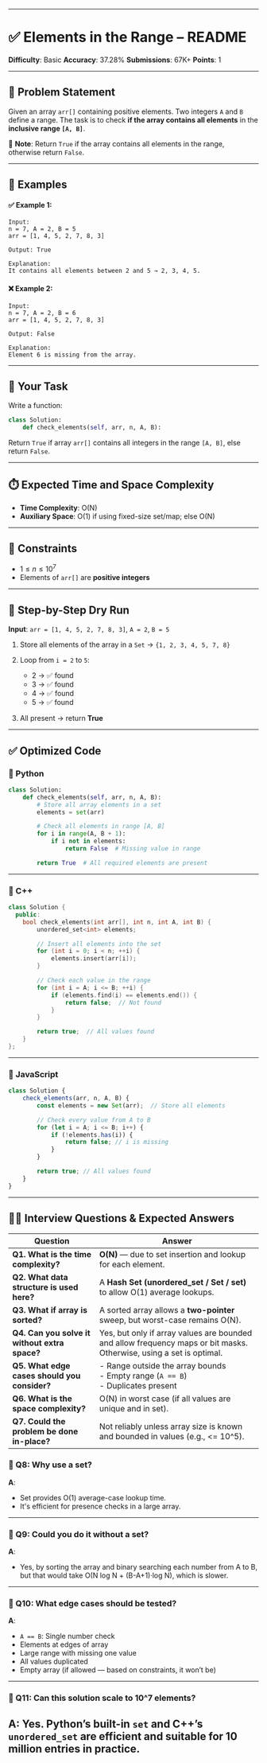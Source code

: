 
---

# ✅ Elements in the Range – README

**Difficulty**: Basic
**Accuracy**: 37.28%
**Submissions**: 67K+
**Points**: 1

---

## 🧾 Problem Statement

Given an array `arr[]` containing positive elements. Two integers `A` and `B` define a range.
The task is to check **if the array contains all elements** in the **inclusive range `[A, B]`**.

📌 **Note**:
Return `True` if the array contains all elements in the range, otherwise return `False`.

---

## 🧪 Examples

#### ✅ Example 1:

```
Input:
n = 7, A = 2, B = 5
arr = [1, 4, 5, 2, 7, 8, 3]

Output: True

Explanation:
It contains all elements between 2 and 5 → 2, 3, 4, 5.
```

#### ❌ Example 2:

```
Input:
n = 7, A = 2, B = 6
arr = [1, 4, 5, 2, 7, 8, 3]

Output: False

Explanation:
Element 6 is missing from the array.
```

---

## 🎯 Your Task

Write a function:

```python
class Solution:
    def check_elements(self, arr, n, A, B):
```

Return `True` if array `arr[]` contains all integers in the range `[A, B]`, else return `False`.

---

## ⏱️ Expected Time and Space Complexity

* **Time Complexity**: O(N)
* **Auxiliary Space**: O(1) if using fixed-size set/map; else O(N)

---

## 📌 Constraints

* $1 \leq n \leq 10^7$
* Elements of `arr[]` are **positive integers**

---

## 🧠 Step-by-Step Dry Run

**Input**:
`arr = [1, 4, 5, 2, 7, 8, 3]`, `A = 2`, `B = 5`

1. Store all elements of the array in a `Set` → `{1, 2, 3, 4, 5, 7, 8}`
2. Loop from `i = 2` to `5`:

   * 2 → ✅ found
   * 3 → ✅ found
   * 4 → ✅ found
   * 5 → ✅ found
3. All present → return **True**

---

## ✅ Optimized Code

### 🔹 Python

```python
class Solution:
    def check_elements(self, arr, n, A, B):
        # Store all array elements in a set
        elements = set(arr)

        # Check all elements in range [A, B]
        for i in range(A, B + 1):
            if i not in elements:
                return False  # Missing value in range

        return True  # All required elements are present
```

---

### 🔹 C++

```cpp
class Solution {
  public:
    bool check_elements(int arr[], int n, int A, int B) {
        unordered_set<int> elements;

        // Insert all elements into the set
        for (int i = 0; i < n; ++i) {
            elements.insert(arr[i]);
        }

        // Check each value in the range
        for (int i = A; i <= B; ++i) {
            if (elements.find(i) == elements.end()) {
                return false;  // Not found
            }
        }

        return true;  // All values found
    }
};
```

---

### 🔹 JavaScript

```javascript
class Solution {
    check_elements(arr, n, A, B) {
        const elements = new Set(arr);  // Store all elements

        // Check every value from A to B
        for (let i = A; i <= B; i++) {
            if (!elements.has(i)) {
                return false; // i is missing
            }
        }

        return true; // All values found
    }
}
```

---

## 🧑‍💼 Interview Questions & Expected Answers

| Question                                      | Answer                                                                                                              |
| --------------------------------------------- | ------------------------------------------------------------------------------------------------------------------- |
| **Q1. What is the time complexity?**          | **O(N)** — due to set insertion and lookup for each element.                                                        |
| **Q2. What data structure is used here?**     | A **Hash Set (unordered\_set / Set / set)** to allow O(1) average lookups.                                          |
| **Q3. What if array is sorted?**              | A sorted array allows a **two-pointer** sweep, but worst-case remains O(N).                                         |
| **Q4. Can you solve it without extra space?** | Yes, but only if array values are bounded and allow frequency maps or bit masks. Otherwise, using a set is optimal. |
| **Q5. What edge cases should you consider?**  | - Range outside the array bounds<br> - Empty range (`A == B`)<br> - Duplicates present                              |
| **Q6. What is the space complexity?**         | O(N) in worst case (if all values are unique and in set).                                                           |
| **Q7. Could the problem be done in-place?**   | Not reliably unless array size is known and bounded in values (e.g., <= 10^5).                                      |


### 🔹 Q8: Why use a set?

**A**:

* Set provides O(1) average-case lookup time.
* It's efficient for presence checks in a large array.

---

### 🔹 Q9: Could you do it without a set?

**A**:

* Yes, by sorting the array and binary searching each number from A to B, but that would take O(N log N + (B-A+1)·log N), which is slower.

---

### 🔹 Q10: What edge cases should be tested?

**A**:

* `A == B`: Single number check
* Elements at edges of array
* Large range with missing one value
* All values duplicated
* Empty array (if allowed — based on constraints, it won’t be)

---

### 🔹 Q11: Can this solution scale to 10^7 elements?

**A**:
Yes. Python’s built-in `set` and C++’s `unordered_set` are efficient and suitable for 10 million entries in practice.
---
